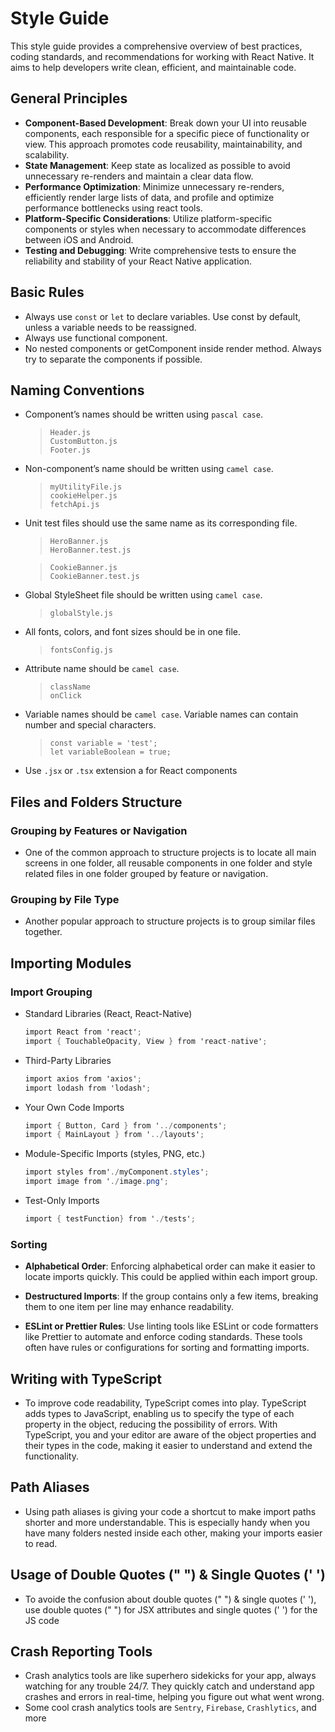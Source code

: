 # Style Guide

This style guide provides a comprehensive overview of best practices, coding standards, and recommendations for working with React Native. It aims to help developers write clean, efficient, and maintainable code.

## General Principles

- **Component-Based Development**: Break down your UI into reusable components, each responsible for a specific piece of functionality or view. This approach promotes code reusability, maintainability, and scalability.
- **State Management**: Keep state as localized as possible to avoid unnecessary re-renders and maintain a clear data flow.
- **Performance Optimization**: Minimize unnecessary re-renders, efficiently render large lists of data, and profile and optimize performance bottlenecks using react tools.
- **Platform-Specific Considerations**: Utilize platform-specific components or styles when necessary to accommodate differences between iOS and Android.
- **Testing and Debugging**: Write comprehensive tests to ensure the reliability and stability of your React Native application.

## Basic Rules

- Always use `const` or `let` to declare variables. Use const by default, unless a variable needs to be reassigned.
- Always use functional component.
- No nested components or getComponent inside render method. Always try to separate the components if possible.

## Naming Conventions

- Component’s names should be written using `pascal case`.
  >`Header.js` <br>
  >`CustomButton.js` <br>
  >`Footer.js`

- Non-component’s name should be written using `camel case`.
  > `myUtilityFile.js` <br>
  > `cookieHelper.js` <br>
  > `fetchApi.js`

- Unit test files should use the same name as its corresponding file.
  > `HeroBanner.js` <br>
  > `HeroBanner.test.js` <br>
  
  > `CookieBanner.js` <br>
  > `CookieBanner.test.js`

- Global StyleSheet file should be written using `camel case`.
  > `globalStyle.js` <br>

- All fonts, colors, and font sizes should be in one file.
  > `fontsConfig.js`

- Attribute name should be `camel case`.
  > `className` <br>
  > `onClick`

- Variable names should be `camel case`. Variable names can contain number and special characters.
  > `const variable = 'test';` <br>
  > `let variableBoolean = true;`

- Use `.jsx` or `.tsx` extension a for React components

## Files and Folders Structure

###  Grouping by Features or Navigation
- One of the common approach to structure projects is to locate all main screens in one folder, all reusable components in one folder and style related files in one folder grouped by feature or navigation.

###  Grouping by File Type
- Another popular approach to structure projects is to group similar files together.

## Importing Modules

###  Import Grouping
- Standard Libraries (React, React-Native)

  ```csharp
  import React from 'react';
  import { TouchableOpacity, View } from 'react-native';
  ```

- Third-Party Libraries

  ```csharp
  import axios from 'axios';
  import lodash from 'lodash';
  ```

- Your Own Code Imports

  ```csharp
  import { Button, Card } from '../components';
  import { MainLayout } from '../layouts';
  ```

- Module-Specific Imports (styles, PNG, etc.)

  ```csharp
  import styles from'./myComponent.styles';
  import image from './image.png';
  ```

- Test-Only Imports

  ```csharp
  import { testFunction} from './tests';
  ```

### Sorting

- **Alphabetical Order**: Enforcing alphabetical order can make it easier to locate imports quickly. This could be applied within each import group.

- **Destructured Imports**: If the group contains only a few items, breaking them to one item per line may enhance readability.

- **ESLint or Prettier Rules**: Use linting tools like ESLint or code formatters like Prettier to automate and enforce coding standards. These tools often have rules or configurations for sorting and formatting imports.

## Writing with TypeScript

- To improve code readability, TypeScript comes into play. TypeScript adds types to JavaScript, enabling us to specify the type of each property in the object, reducing the possibility of errors. With TypeScript, you and your editor are aware of the object properties and their types in the code, making it easier to understand and extend the functionality.

## Path Aliases

- Using path aliases is giving your code a shortcut to make import paths shorter and more understandable. This is especially handy when you have many folders nested inside each other, making your imports easier to read.

## Usage of Double Quotes (" ") & Single Quotes (' ')
- To avoide the confusion about double quotes (" ") & single quotes (' '), use double quotes (" ") for JSX attributes and single quotes (' ') for the JS code

## Crash Reporting Tools

- Crash analytics tools are like superhero sidekicks for your app, always watching for any trouble 24/7. They quickly catch and understand app crashes and errors in real-time, helping you figure out what went wrong.
- Some cool crash analytics tools are `Sentry`, `Firebase`, `Crashlytics`, and more